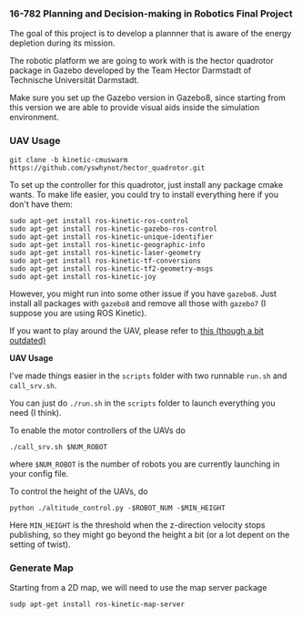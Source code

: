 ### 16-782 Planning and Decision-making in Robotics Final Project ###

The goal of this project is to develop a plannner that is aware of the energy depletion during its mission.

The robotic platform we are going to work with is the hector quadrotor package in Gazebo developed by the Team Hector Darmstadt of Technische Universität Darmstadt.

Make sure you set up the Gazebo version in Gazebo8, since starting from this version we are able to provide visual aids inside the simulation environment.

### UAV Usage
```
git clone -b kinetic-cmuswarm https://github.com/yswhynot/hector_quadrotor.git
```
To set up the controller for this quadrotor, just install any package cmake wants. To make life easier, you could try to install everything here if you don't have them:
```
sudo apt-get install ros-kinetic-ros-control
sudo apt-get install ros-kinetic-gazebo-ros-control
sudo apt-get install ros-kinetic-unique-identifier
sudo apt-get install ros-kinetic-geographic-info
sudo apt-get install ros-kinetic-laser-geometry
sudo apt-get install ros-kinetic-tf-conversions
sudo apt-get install ros-kinetic-tf2-geometry-msgs
sudo apt-get install ros-kinetic-joy
``` 


However, you might run into some other issue if you have `gazebo8`. Just install all packages with `gazebo8` and remove all those with `gazebo7` (I suppose you are using ROS Kinetic).  

If you want to play around the UAV, please refer to [this (though a bit outdated)](http://wiki.ros.org/hector_quadrotor/Tutorials/Quadrotor%20indoor%20SLAM%20demo)  

__UAV Usage__  

I've made things easier in the `scripts` folder with two runnable `run.sh` and `call_srv.sh`.  

You can just do `./run.sh` in the `scripts` folder to launch everything you need (I think).  

To enable the motor controllers of the UAVs do 
```
./call_srv.sh $NUM_ROBOT
``` 
where `$NUM_ROBOT` is the number of robots you are currently launching in your config file.  

To control the height of the UAVs, do
```
python ./altitude_control.py -$ROBOT_NUM -$MIN_HEIGHT
```
Here `MIN_HEIGHT` is the threshold when the z-direction velocity stops publishing, so they might go beyond the height a bit (or a lot depent on the setting of twist).  


### Generate Map ###

Starting from a 2D map, we will need to use the map server package
```
sudp apt-get install ros-kinetic-map-server
```
